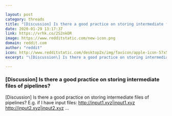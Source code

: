 ```yaml
---

layout: post
category: threads
title: "[Discussion] Is there a good practice on storing intermediate files of pipelines?"
date: 2020-01-29 13:17:37
link: https://vrhk.co/2S2nkOR
image: https://www.redditstatic.com/new-icon.png
domain: reddit.com
author: "reddit"
icon: http://www.redditstatic.com/desktop2x/img/favicon/apple-icon-57x57.png
excerpt: "\[Discussion\] Is there a good practice on storing intermediate files of pipelines? E.g. if I have input files: <http://input1.xyz|input1.xyz> <http://input2.xyz|input2.xyz> ..."

---
```


### [Discussion] Is there a good practice on storing intermediate files of pipelines?

\[Discussion\] Is there a good practice on storing intermediate files of pipelines? E.g. if I have input files: <http://input1.xyz|input1.xyz> <http://input2.xyz|input2.xyz> ...